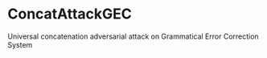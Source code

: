 # ConcatAttackGEC
Universal concatenation adversarial attack on Grammatical Error Correction System
